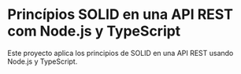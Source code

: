 # Princípios SOLID en una API REST com Node.js y TypeScript

Este proyecto aplica los principios de SOLID en una API REST usando Node.js y TypeScript.


